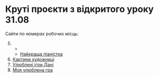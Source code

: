 # Круті проєкти з відкритого уроку 31.08 

Сайти по номерах робочих місць:

5. 
   -    
   - [Найкраща піаністка](sites/5_2)
6. [Картини художниці](sites/6)
7. [Улюблені ігри Дані](sites/7)
8. [Моя улюблена гра](sites/8)
